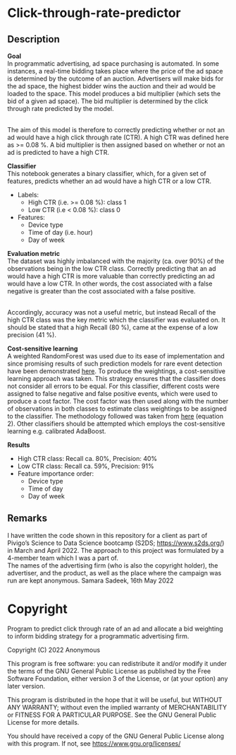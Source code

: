 # Click-through-rate-predictor

## Description

**Goal**
<br> In programmatic advertising, ad space purchasing is automated. In some instances, a real-time bidding takes place where the price of the ad space is determined by the outcome of an auction. Advertisers will make bids for the ad space, the highest bidder wins the auction and their ad would be loaded to the space. This model produces a bid multiplier (which sets the bid of a given ad space). The bid multiplier is determined by the click through rate predicted by the model. 

<br> The aim of this model is therefore to correctly predicting whether or not an ad would have a high click through rate (CTR). A high CTR was defined here as >= 0.08 %. A bid multiplier is then assigned based on whether or not an ad is predicted to have a high CTR.
<br>

**Classifier**
<br> This notebook generates a binary classifier, which, for a given set of features, predicts whether an ad would have a high CTR or a low CTR. 
  - Labels: 
      - High CTR (i.e. >= 0.08 %): class 1
      - Low CTR (i.e < 0.08 %): class 0
  - Features:
      - Device type
      - Time of day (i.e. hour)
      - Day of week

**Evaluation metric** 
<br> The dataset was highly imbalanced with the majority (ca. over 90%) of the observations being in the low CTR class. Correctly predicting that an ad would have a high CTR is more valuable than correctly predicting an ad would have a low CTR. In other words, the cost associated with a false negative is greater than the cost associated with a false positive. 

<br> Accordingly, accuracy was not a useful metric, but instead  Recall of the high CTR class was the key metric which the classifier was evaluated on. It should be stated that a high Recall (80 %), came at the expense of a low precision (41 %). 


**Cost-sensitive learning**
<br> A weighted RandomForest was used due to its ease of implementation and since promising results of such prediction models for rare event detection have been demonstrated [here](https://www.sciencedirect.com/science/article/pii/S235291482100174X#bib40). To produce the weightings, a cost-sensitive learning approach was taken. This strategy ensures that the classifier does not consider all errors to be equal. For this classifier, different costs were assigned to false negative and false positive events, which were used to produce a cost factor. The cost factor was then used along with the number of observations in both classes to estimate class weightings to be assigned to the classifier. The methodology followed was taken from [here](https://link.springer.com/article/10.1007/s10994-016-5572-x#citeas) (equation 2). Other classifiers should be attempted which employs the cost-sensitive learning e.g. calibrated AdaBoost.

**Results**
- High CTR class: Recall ca. 80%, Precision: 40%
- Low CTR class: Recall ca. 59%, Precision: 91%
- Feature importance order: 
    - Device type 
    - Time of day
    - Day of week


## Remarks
I have written the code shown in this repository for a client as part of Pivigo’s Science to Data Science bootcamp (S2DS; https://www.s2ds.org/) in March and April 2022. The approach to this project was formulated by a 4-member team which I was a part of.   
The names of the advertising firm (who is also the copyright holder), the advertiser, and the product, as well as the place where the campaign was run are kept anonymous.
Samara Sadeek, 16th May 2022

# Copyright
Program to predict click through rate of an ad and allocate a bid weighting to inform bidding strategy for a programmatic advertising firm.

Copyright (C) 2022  Anonymous

This program is free software: you can redistribute it and/or modify it under the terms of the GNU General Public License as published by the Free Software Foundation, either version 3 of the License, or (at your option) any later version.

This program is distributed in the hope that it will be useful, but WITHOUT ANY WARRANTY; without even the implied warranty of MERCHANTABILITY or FITNESS FOR A PARTICULAR PURPOSE.  See the GNU General Public License for more details.

You should have received a copy of the GNU General Public License along with this program.  If not, see <https://www.gnu.org/licenses/>
